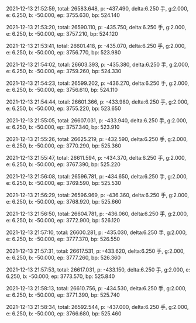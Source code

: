 2021-12-13 21:52:59, total: 26583.648, p: -437.490, delta:6.250 手, g:2.000, e: 6.250, b: -50.000, ep: 3755.630, bp: 524.140

2021-12-13 21:53:20, total: 26590.110, p: -435.750, delta:6.250 手, g:2.000, e: 6.250, b: -50.000, ep: 3757.210, bp: 524.120

2021-12-13 21:53:41, total: 26601.418, p: -435.070, delta:6.250 手, g:2.000, e: 6.250, b: -50.000, ep: 3756.770, bp: 523.980

2021-12-13 21:54:02, total: 26603.393, p: -435.380, delta:6.250 手, g:2.000, e: 6.250, b: -50.000, ep: 3759.260, bp: 524.330

2021-12-13 21:54:23, total: 26599.202, p: -436.270, delta:6.250 手, g:2.000, e: 6.250, b: -50.000, ep: 3756.610, bp: 524.110

2021-12-13 21:54:44, total: 26601.366, p: -433.980, delta:6.250 手, g:2.000, e: 6.250, b: -50.000, ep: 3755.220, bp: 523.650

2021-12-13 21:55:05, total: 26607.031, p: -433.940, delta:6.250 手, g:2.000, e: 6.250, b: -50.000, ep: 3757.340, bp: 523.910

2021-12-13 21:55:26, total: 26625.219, p: -432.590, delta:6.250 手, g:2.000, e: 6.250, b: -50.000, ep: 3770.290, bp: 525.360

2021-12-13 21:55:47, total: 26611.594, p: -434.370, delta:6.250 手, g:2.000, e: 6.250, b: -50.000, ep: 3767.390, bp: 525.220

2021-12-13 21:56:08, total: 26596.781, p: -434.650, delta:6.250 手, g:2.000, e: 6.250, b: -50.000, ep: 3769.590, bp: 525.530

2021-12-13 21:56:29, total: 26596.969, p: -436.360, delta:6.250 手, g:2.000, e: 6.250, b: -50.000, ep: 3768.920, bp: 525.660

2021-12-13 21:56:50, total: 26604.781, p: -436.060, delta:6.250 手, g:2.000, e: 6.250, b: -50.000, ep: 3772.900, bp: 526.120

2021-12-13 21:57:10, total: 26600.281, p: -435.030, delta:6.250 手, g:2.000, e: 6.250, b: -50.000, ep: 3777.370, bp: 526.550

2021-12-13 21:57:31, total: 26617.531, p: -433.620, delta:6.250 手, g:2.000, e: 6.250, b: -50.000, ep: 3777.260, bp: 526.360

2021-12-13 21:57:53, total: 26617.031, p: -433.150, delta:6.250 手, g:2.000, e: 6.250, b: -50.000, ep: 3773.570, bp: 525.840

2021-12-13 21:58:13, total: 26610.756, p: -434.530, delta:6.250 手, g:2.000, e: 6.250, b: -50.000, ep: 3771.390, bp: 525.740

2021-12-13 21:58:34, total: 26592.544, p: -437.000, delta:6.250 手, g:2.000, e: 6.250, b: -50.000, ep: 3766.680, bp: 525.460